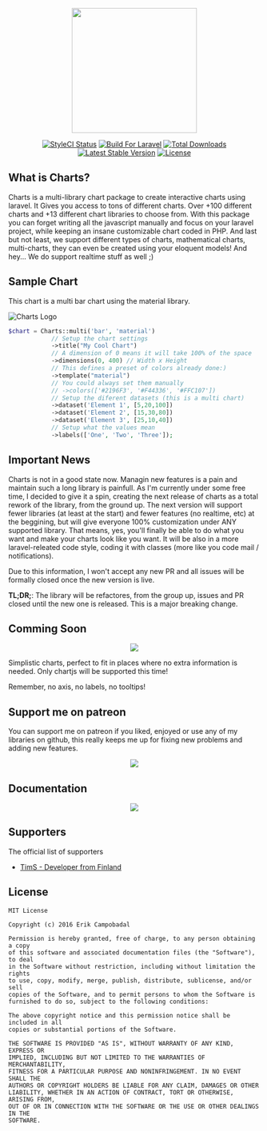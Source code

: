 <p align="center"><a href="https://erik.cat/projects/Charts"><img height="250" src="http://i.imgur.com/zylVNhI.png"></a></p>

<p align="center">
<a href="https://styleci.io/repos/69124179"><img src="https://styleci.io/repos/69124179/shield?branch=master&style=flat" alt="StyleCI Status"></a>
<a href="https://styleci.io/repos/69124179"><img src="https://img.shields.io/badge/Built_for-Laravel-orange.svg" alt="Build For Laravel"></a>
<a href="https://packagist.org/packages/consoletvs/charts"><img src="https://poser.pugx.org/consoletvs/charts/d/total.svg" alt="Total Downloads"></a>
<a href="https://packagist.org/packages/consoletvs/charts"><img src="https://poser.pugx.org/consoletvs/charts/v/stable.svg" alt="Latest Stable Version"></a>
<a href="https://packagist.org/packages/consoletvs/charts"><img src="https://poser.pugx.org/consoletvs/charts/license.svg" alt="License"></a>
</p>

## What is Charts?

Charts is a multi-library chart package to create interactive charts using laravel. It Gives you access to
tons of different charts. Over +100 different charts and +13 different chart libraries to choose from. With this package
you can forget writing all the javascript manually and focus on your laravel project, while keeping an insane customizable chart coded in PHP. And last but not least, we support different types of charts, mathematical charts, multi-charts, they can even be
created using your eloquent models! And hey... We do support realtime stuff as well ;)

## Sample Chart

This chart is a multi bar chart using the material library.

![Charts Logo](https://i.gyazo.com/2f50ac060f699cc323741403174cec66.png)

```php
$chart = Charts::multi('bar', 'material')
            // Setup the chart settings
            ->title("My Cool Chart")
            // A dimension of 0 means it will take 100% of the space
            ->dimensions(0, 400) // Width x Height
            // This defines a preset of colors already done:)
            ->template("material")
            // You could always set them manually
            // ->colors(['#2196F3', '#F44336', '#FFC107'])
            // Setup the diferent datasets (this is a multi chart)
            ->dataset('Element 1', [5,20,100])
            ->dataset('Element 2', [15,30,80])
            ->dataset('Element 3', [25,10,40])
            // Setup what the values mean
            ->labels(['One', 'Two', 'Three']);
```

## Important News

Charts is not in a good state now. Managin new features is a pain and maintain such a long library is painfull. As I'm currently under some free time, I decided to give it a spin, creating the next release of charts as a total rework of the library, from the ground up. The next version will support fewer libraries (at least at the start) and fewer features (no realtime, etc) at the beggining, but will give everyone 100% customization under ANY supported library. That means, yes, you'll finally be able to do what you want and make your charts look like you want. It will be also in a more laravel-releated code style, coding it with classes (more like you code mail / notifications).

Due to this information, I won't accept any new PR and all issues will be formally closed once the new version is live.

**TL;DR;**: The library will be refactores, from the group up, issues and PR closed until the new one is released. This is a major breaking change.

## Comming Soon

<p align="center">
    <img src="https://image.prntscr.com/image/YCJjBypAQpu86PL-UiY_qA.png">
</p>

Simplistic charts, perfect to fit in places where no extra information is needed. Only chartjs will be supported this time!

Remember, no axis, no labels, no tooltips!

## Support me on patreon

You can support me on patreon if you liked, enjoyed or use any of my libraries on github, this really keeps me up for fixing new problems and adding new features.

<p align="center">
<a href="https://www.patreon.com/ErikCampobadal"><img src="https://i.imgur.com/ZTLPSt5.png"></a>
</p>

## Documentation

<p align="center">
<a href="https://erik.cat/projects/Charts/docs/5"><img src="http://i.imgur.com/47WnADd.png"></a>
</p>

## Supporters

The official list of supporters

-   [TimS - Developer from Finland](https://twitter.com/tdawgpharaoh)

## License

```
MIT License

Copyright (c) 2016 Erik Campobadal

Permission is hereby granted, free of charge, to any person obtaining a copy
of this software and associated documentation files (the "Software"), to deal
in the Software without restriction, including without limitation the rights
to use, copy, modify, merge, publish, distribute, sublicense, and/or sell
copies of the Software, and to permit persons to whom the Software is
furnished to do so, subject to the following conditions:

The above copyright notice and this permission notice shall be included in all
copies or substantial portions of the Software.

THE SOFTWARE IS PROVIDED "AS IS", WITHOUT WARRANTY OF ANY KIND, EXPRESS OR
IMPLIED, INCLUDING BUT NOT LIMITED TO THE WARRANTIES OF MERCHANTABILITY,
FITNESS FOR A PARTICULAR PURPOSE AND NONINFRINGEMENT. IN NO EVENT SHALL THE
AUTHORS OR COPYRIGHT HOLDERS BE LIABLE FOR ANY CLAIM, DAMAGES OR OTHER
LIABILITY, WHETHER IN AN ACTION OF CONTRACT, TORT OR OTHERWISE, ARISING FROM,
OUT OF OR IN CONNECTION WITH THE SOFTWARE OR THE USE OR OTHER DEALINGS IN THE
SOFTWARE.

```
